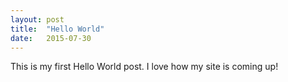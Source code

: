```yaml
---
layout: post
title:  "Hello World"
date:   2015-07-30
---
```


This is my first Hello World post. I love how my site is coming up!
